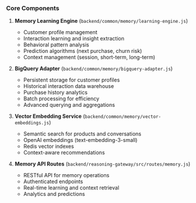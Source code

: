 ### Core Components

1. **Memory Learning Engine** (`backend/common/memory/learning-engine.js`)
   - Customer profile management
   - Interaction learning and insight extraction
   - Behavioral pattern analysis
   - Prediction algorithms (next purchase, churn risk)
   - Context management (session, short-term, long-term)

2. **BigQuery Adapter** (`backend/common/memory/bigquery-adapter.js`)
   - Persistent storage for customer profiles
   - Historical interaction data warehouse
   - Purchase history analytics
   - Batch processing for efficiency
   - Advanced querying and aggregations

3. **Vector Embedding Service** (`backend/common/memory/vector-embeddings.js`)
   - Semantic search for products and conversations
   - OpenAI embeddings (text-embedding-3-small)
   - Redis vector indexes
   - Context-aware recommendations

4. **Memory API Routes** (`backend/reasoning-gateway/src/routes/memory.js`)
   - RESTful API for memory operations
   - Authenticated endpoints
   - Real-time learning and context retrieval
   - Analytics and predictions
